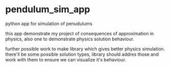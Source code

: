 # pendulum_sim_app
python app for simulation of penudulums



this app demonstrate my project of consequences of approximation in physics, also one to demonstrate physics solution behaviour.

further possible work to make library which gives better physics simulation. there'll be some possible solution types, library should addres those and work with them to ensure we can visualize it's behaviour.
